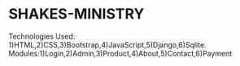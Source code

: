 # SHAKES-MINISTRY
Technologies Used: 1)HTML,2)CSS,3)Bootstrap,4)JavaScript,5)Django,6)Sqlite. Modules:1)Login,2)Admin,3)Product,4)About,5)Contact,6)Payment
